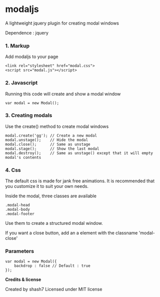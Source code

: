 modaljs
=======

A lightweight jquery plugin for creating modal windows

Dependence :
jquery


### 1. Markup
Add modaljs to your page

	<link rel="stylesheet" href="modal.css">
	<script src="modal.js"></script>

### 2. Javascript
Running this code will create and show a modal window

	var modal = new Modal();

### 3. Creating modals
Use the create() method to create modal windows

	modal.create('gg'); // Create a new modal
	modal.unstage();    // Hide the modal
	modal.close();      // Same as unstage
	modal.stage();      // Show the last modal
	modal.destroy();    // Same as unstage() except that it will empty modal's contents

### 4. Css
The default css is made for jank free animations. It is recommended that you customize it to suit your
own needs.

Inside the modal, three classes are available

	.modal-head 
	.modal-body
	.modal-footer
	
Use them to create a structured modal window.

If you want a close button, add an a element with the classname 'modal-close'

### Parameters

	var modal = new Modal({
		backdrop : false // Default : true
	});


**Credits & license**

Created by shash7
Licensed under MIT license